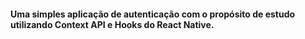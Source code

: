 #### Uma simples aplicação de autenticação com o propósito de estudo utilizando Context API e Hooks do React Native.

